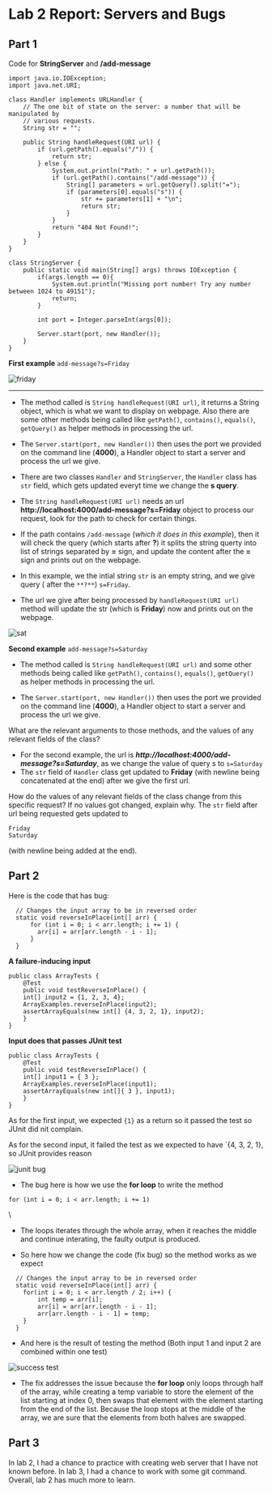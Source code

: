 # Lab 2 Report: Servers and Bugs
## Part 1
Code for **StringServer** and **/add-message**
```
import java.io.IOException;
import java.net.URI;

class Handler implements URLHandler {
    // The one bit of state on the server: a number that will be manipulated by
    // various requests.
    String str = "";

    public String handleRequest(URI url) {
        if (url.getPath().equals("/")) {
            return str;
        } else {
            System.out.println("Path: " + url.getPath());
            if (url.getPath().contains("/add-message")) {
                String[] parameters = url.getQuery().split("=");
                if (parameters[0].equals("s")) {
                    str += parameters[1] + "\n";
                    return str;
                }
            }
            return "404 Not Found!";
        }
    }
}

class StringServer {
    public static void main(String[] args) throws IOException {
        if(args.length == 0){
            System.out.println("Missing port number! Try any number between 1024 to 49151");
            return;
        }

        int port = Integer.parseInt(args[0]);

        Server.start(port, new Handler());
    }
}
```
**First example**
`add-message?s=Friday`

![friday](https://user-images.githubusercontent.com/112384009/233758057-733e3692-f1b4-4620-98d3-1b7ca8797aed.jpg)

---
* The method called is `String handleRequest(URI url)`, it returns a String object, which is what we want to display on webpage.
Also there are some other methods being called like `getPath()`, `contains()`, `equals()`, `getQuery()` as helper methods 
in processing the url.

* The `Server.start(port, new Handler())` then uses the port we provided on the command line (**4000**), a Handler object to start
a server and process the url we give.


* There are two classes `Handler` and `StringServer`, the `Handler` class has `str` field, which gets updated everyt time
we change the **s query**.
* The `String handleRequest(URI url)` needs an url **http://localhost:4000/add-message?s=Friday**
object to process our request, look for the path to check for certain things.
* If the path contains `/add-message` (*which it does in this example*), then it will check the query (which starts after **?**)
it splits the string querty into list of strings separated by **=** sign, and update the content after the **=** sign and prints
out on the webpage.

* In this example, we the intial string `str` is an empty string, and we give query ( after the `**?**`) `s=Friday`.
* The url we give after being processed by `handleRequest(URI url)` method will update the str (which is **Friday**) now and prints out on the webpage.
 

![sat](https://user-images.githubusercontent.com/112384009/233760030-c07bdd22-f21b-45dc-a899-8c2279d77307.jpg)

**Second example**
`add-message?s=Saturday`

* The method called is `String handleRequest(URI url)`
 and some other methods being called like `getPath()`, `contains()`, `equals()`, `getQuery()` as helper methods 
in processing the url.

* The `Server.start(port, new Handler())` then uses the port we provided on the command line (**4000**), a Handler object to start
a server and process the url we give.

What are the relevant arguments to those methods, and the values of any relevant fields of the class?
* For the second example, the url is ***http://localhost:4000/add-message?s=Saturday***, as we change the value of query s to `s=Saturday`
* The `str` field of `Handler` class get updated to **Friday** (with newline being concatenated at the end) after we give the first url.

How do the values of any relevant fields of the class change from this specific request? If no values got changed, explain why.
The `str` field after url being requested gets updated to
``` 
Friday
Saturday
```
(with newline being added at the end).

## Part 2
Here is the code that has bug:
```
  // Changes the input array to be in reversed order
  static void reverseInPlace(int[] arr) {
      for (int i = 0; i < arr.length; i += 1) {
        arr[i] = arr[arr.length - i - 1];
      }
  }
  ```
**A failure-inducing input**
```
public class ArrayTests {
	@Test 
	public void testReverseInPlace() {
    int[] input2 = {1, 2, 3, 4};
    ArrayExamples.reverseInPlace(input2);
    assertArrayEquals(new int[] {4, 3, 2, 1}, input2);
	}
}
```
**Input does that passes JUnit test**
```
public class ArrayTests {
	@Test 
	public void testReverseInPlace() {
    int[] input1 = { 3 };
    ArrayExamples.reverseInPlace(input1);
    assertArrayEquals(new int[]{ 3 }, input1);
	}
}
```

As for the first input, we expected `{1}` as a return so it passed the test so JUnit did nit complain.

As for the second input, it failed the test as we expected to have `{4, 3, 2, 1}, so JUnit provides reason

![junit bug](https://user-images.githubusercontent.com/112384009/233771897-c5d3db97-c5f8-4122-8dc5-33140d605317.jpg)


* The bug here is how we use the **for loop** to write the method
```
for (int i = 0; i < arr.length; i += 1)
```
\
* The loops iterates through the whole array, when it reaches the middle and continue interating, the faulty output is produced.

* So here how we change the code (fix bug) so the method works as we expect
```
  // Changes the input array to be in reversed order
  static void reverseInPlace(int[] arr) {
    for(int i = 0; i < arr.length / 2; i++) {
        int temp = arr[i];
        arr[i] = arr[arr.length - i - 1];
        arr[arr.length - i - 1] = temp;
    }
  }
```

* And here is the result of testing the method (Both input 1 and input 2 are combined within one test)

![success test](https://user-images.githubusercontent.com/112384009/233772233-f0e36a18-7f1d-46f2-8462-ebeec7effb5e.jpg)

* The fix addresses the issue because the **for loop** only loops through half of the array, while creating a temp variable to store the element
of the list starting at index 0, then swaps that element with the element starting from the end of the list. Because the loop stops at the middle
of the array, we are sure that the elements from both halves are swapped.

## Part 3

In lab 2, I had a chance to practice with creating web server that I have not known before. In lab 3, I had a chance to work with some git command.\
Overall, lab 2 has much more to learn.
